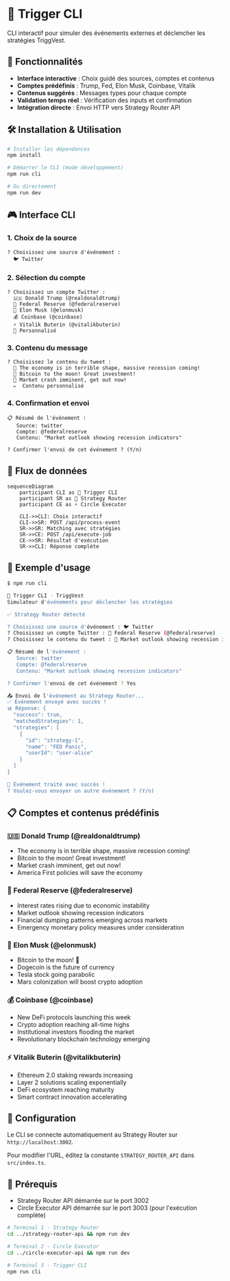 # 🎯 Trigger CLI

CLI interactif pour simuler des événements externes et déclencher les stratégies TriggVest.

## 🚀 Fonctionnalités

- **Interface interactive** : Choix guidé des sources, comptes et contenus
- **Comptes prédéfinis** : Trump, Fed, Elon Musk, Coinbase, Vitalik
- **Contenus suggérés** : Messages types pour chaque compte
- **Validation temps réel** : Vérification des inputs et confirmation
- **Intégration directe** : Envoi HTTP vers Strategy Router API

## 🛠️ Installation & Utilisation

```bash
# Installer les dépendances
npm install

# Démarrer le CLI (mode développement)
npm run cli

# Ou directement
npm run dev
```

## 🎮 Interface CLI

### 1. Choix de la source
```
? Choisissez une source d'événement :
  🐦 Twitter
```

### 2. Sélection du compte
```
? Choisissez un compte Twitter :
  🇺🇸 Donald Trump (@realdonaldtrump)
  🏦 Federal Reserve (@federalreserve)
  🚀 Elon Musk (@elonmusk)
  💰 Coinbase (@coinbase)
  ⚡ Vitalik Buterin (@vitalikbuterin)
  📝 Personnalisé
```

### 3. Contenu du message
```
? Choisissez le contenu du tweet :
  📝 The economy is in terrible shape, massive recession coming!
  📝 Bitcoin to the moon! Great investment!
  📝 Market crash imminent, get out now!
  ✏️  Contenu personnalisé
```

### 4. Confirmation et envoi
```
📋 Résumé de l'événement :
   Source: twitter
   Compte: @federalreserve
   Contenu: "Market outlook showing recession indicators"

? Confirmer l'envoi de cet événement ? (Y/n)
```

## 📨 Flux de données

```mermaid
sequenceDiagram
    participant CLI as 🎯 Trigger CLI
    participant SR as 🧭 Strategy Router
    participant CE as ⚡ Circle Executor
    
    CLI->>CLI: Choix interactif
    CLI->>SR: POST /api/process-event
    SR->>SR: Matching avec stratégies
    SR->>CE: POST /api/execute-job
    CE->>SR: Résultat d'exécution
    SR->>CLI: Réponse complète
```

## 🎯 Exemple d'usage

```bash
$ npm run cli

🎯 Trigger CLI - TriggVest
Simulateur d'événements pour déclencher les stratégies

✅ Strategy Router détecté

? Choisissez une source d'événement : 🐦 Twitter
? Choisissez un compte Twitter : 🏦 Federal Reserve (@federalreserve)
? Choisissez le contenu du tweet : 📝 Market outlook showing recession indicators

📋 Résumé de l'événement :
   Source: twitter
   Compte: @federalreserve
   Contenu: "Market outlook showing recession indicators"

? Confirmer l'envoi de cet événement ? Yes

📤 Envoi de l'événement au Strategy Router...
✅ Événement envoyé avec succès !
📊 Réponse: {
  "success": true,
  "matchedStrategies": 1,
  "strategies": [
    {
      "id": "strategy-1",
      "name": "FED Panic",
      "userId": "user-alice"
    }
  ]
}

🎉 Événement traité avec succès !
? Voulez-vous envoyer un autre événement ? (Y/n)
```

## 📋 Comptes et contenus prédéfinis

### 🇺🇸 Donald Trump (@realdonaldtrump)
- The economy is in terrible shape, massive recession coming!
- Bitcoin to the moon! Great investment!
- Market crash imminent, get out now!
- America First policies will save the economy

### 🏦 Federal Reserve (@federalreserve)
- Interest rates rising due to economic instability
- Market outlook showing recession indicators
- Financial dumping patterns emerging across markets
- Emergency monetary policy measures under consideration

### 🚀 Elon Musk (@elonmusk)
- Bitcoin to the moon! 🚀
- Dogecoin is the future of currency
- Tesla stock going parabolic
- Mars colonization will boost crypto adoption

### 💰 Coinbase (@coinbase)
- New DeFi protocols launching this week
- Crypto adoption reaching all-time highs
- Institutional investors flooding the market
- Revolutionary blockchain technology emerging

### ⚡ Vitalik Buterin (@vitalikbuterin)
- Ethereum 2.0 staking rewards increasing
- Layer 2 solutions scaling exponentially
- DeFi ecosystem reaching maturity
- Smart contract innovation accelerating

## 🔧 Configuration

Le CLI se connecte automatiquement au Strategy Router sur `http://localhost:3002`.

Pour modifier l'URL, éditez la constante `STRATEGY_ROUTER_API` dans `src/index.ts`.

## 🚀 Prérequis

- Strategy Router API démarrée sur le port 3002
- Circle Executor API démarrée sur le port 3003 (pour l'exécution complète)

```bash
# Terminal 1 - Strategy Router
cd ../strategy-router-api && npm run dev

# Terminal 2 - Circle Executor  
cd ../circle-executor-api && npm run dev

# Terminal 3 - Trigger CLI
npm run cli
``` 